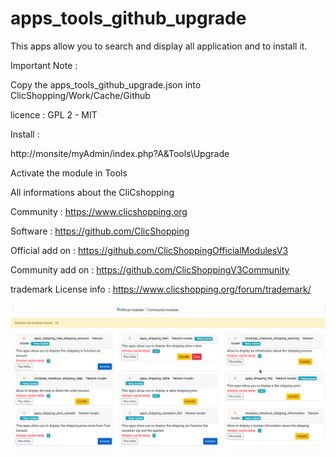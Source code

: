 # apps_tools_github_upgrade

This apps allow you to search and display all application and to install it.

Important Note :

Copy the apps_tools_github_upgrade.json into ClicShopping/Work/Cache/Github

licence  : GPL 2 - MIT

Install :

http://monsite/myAdmin/index.php?A&Tools\Upgrade

Activate the module in Tools

All informations about the CliCshopping

 Community : https://www.clicshopping.org

 Software : https://github.com/ClicShopping

 Official add on : https://github.com/ClicShoppingOfficialModulesV3

 Community add on : https://github.com/ClicShoppingV3Community

 trademark License info : https://www.clicshopping.org/forum/trademark/ 
 
![image](https://github.com/ClicShoppingOfficialModulesV3/apps_tools_github_upgrade/blob/master/ModuleInfosJson/image.png)



